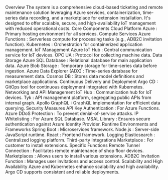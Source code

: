 Overview
The system is a comprehensive cloud-based ticketing and remote maintenance solution leveraging Azure services, containerization, time-series data recording, and a marketplace for extension installation. It's designed to offer scalable, secure, and high-availability IoT management with reduced operational costs.
Core Components
Cloud Platform
Azure : Primary hosting environment for all services.
Compute Services
Azure Functions : Serverless compute for processing tasks (e.g., ADB2C invitation function).
Kubernetes : Orchestration for containerized application management.
IoT Management
Azure IoT Hub : Central communication service for IoT devices.
OPC UA : Protocol for collecting machine data.
Data Storage
Azure SQL Database : Relational database for main application data.
Azure Blob Storage : Temporary storage for time-series data before ingestion.
Azure Data Explorer (ADX) : Time-series database for measurement data.
Cosmos DB : Stores data model definitions and marketplace applications.
Continuous Delivery and Deployment
Argo CD : GitOps tool for continuous deployment integrated with Kubernetes.
Networking and API Management
IoT Hub : Communication hub for IoT devices.
Tyk : API management platform, segregating public APIs from internal graph.
Apollo GraphQL : GraphQL implementation for efficient data querying.
Security Measures
API Key Authentication : For Azure Functions.
Azure DDoS Protection : To prevent denial-of-service attacks.
IP Whitelisting : For Azure SQL Database.
MSAL Library : Ensures secure authentication against Azure Identity Provider.
Runtime Environments and Frameworks
Spring Boot : Microservices framework.
Node.js : Server-side JavaScript runtime.
React : Frontend framework.
Logging
Elasticsearch : Centralized logging platform.
Third-party Integrations
Marketplace : For customer to install extensions.
Specific Functions
Remote Tunnel Connection : Facilitates remote maintenance of shop floor devices.
Marketplaces : Allows users to install various extensions.
ADB2C Invitation Function : Manages user invitations and access control.
Scalability and High Availability
Azure and Kubernetes enhance scalability and high availability.
Argo CD supports consistent and reliable deployments.